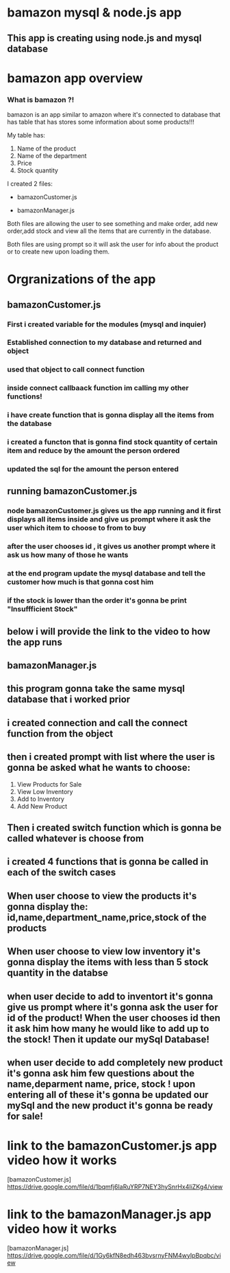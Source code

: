 # bamazon mysql & node.js app

## This app is creating using node.js and mysql database



# bamazon app overview

### What is bamazon ?!  

bamazon is an app similar to amazon where it's connected to database that has table that has stores some information about some products!!!

My table has:
1. Name of the product
2. Name of the department
3. Price
4. Stock quantity

I created 2 files: 
* bamazonCustomer.js

* bamazonManager.js

Both files are allowing the user to see something and make order, add new order,add stock and view all the items that are currently in the database.

Both files are using prompt so it will ask the user for info about the product or to create new upon loading them.


# Orgranizations of the app

## bamazonCustomer.js

### First i created variable for the modules (mysql and inquier)
### Established connection to my database and returned and object
### used that object to call connect function
### inside connect callbaack function im calling my other functions!
### i have create function that is gonna display all the items from the database 
### i created a functon that is gonna find stock  quantity of certain item and reduce by the amount the person ordered
### updated the sql for the amount the person entered


## running bamazonCustomer.js

### node bamazonCustomer.js gives us the app running and it first displays all items inside and give us prompt where it ask the user which item to choose to from to buy
### after the user chooses id , it gives us another prompt where it ask us how many of those he wants
### at the end program update the mysql database and tell the customer how much is that gonna cost him
### if the stock is lower than the order it's gonna be print "Insuffficient Stock"

## below i will provide the link to the video to how the app runs


## bamazonManager.js

## this program gonna take the same mysql database that i worked prior

## i created connection and call the connect function from the object
## then i created prompt with list where the user is gonna be asked what he wants to choose:
1. View Products for Sale
2. View Low Inventory
3. Add to Inventory
4. Add New Product

## Then i created switch function which is gonna be called whatever is choose from
## i created 4 functions that is gonna be called in each of the switch cases

## When user choose to view the products it's gonna display the: id,name,department_name,price,stock of the products

## When user choose to view low inventory it's gonna display the items with less than 5 stock quantity in the databse

## when user decide to add to inventort it's gonna give us prompt where it's gonna ask the user for id of the product! When the user chooses id then it ask him how many he would like to add up to the stock!  Then it update our mySql Database!

## when user decide to add completely new product it's gonna ask him few questions about the name,deparment name, price, stock ! upon entering all of these it's gonna be updated our mySql and the new product it's gonna be ready for sale!

# link to the bamazonCustomer.js app video how it works

[bamazonCustomer.js] https://drive.google.com/file/d/1bqmfj6IaRuYRP7NEY3hySnrHx4IiZKg4/view





# link to the bamazonManager.js app video how it works

[bamazonManager.js] https://drive.google.com/file/d/1Gy6kfN8edh463bvsrnyFNM4wyIpBpqbc/view

